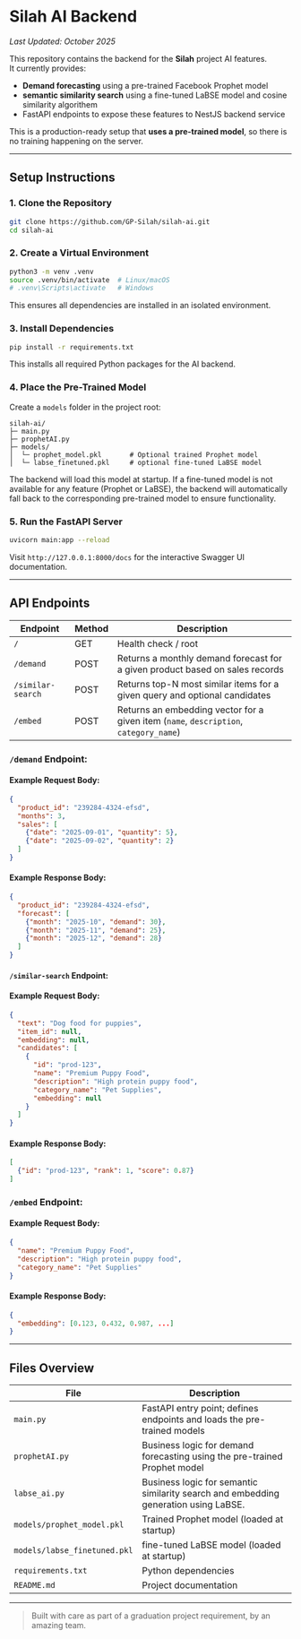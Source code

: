# Silah AI Backend

_Last Updated: October 2025_

This repository contains the backend for the **Silah** project AI features.  
It currently provides:

- **Demand forecasting** using a pre-trained Facebook Prophet model
- **semantic similarity search** using a fine-tuned LaBSE model and cosine similarity algorithem
- FastAPI endpoints to expose these features to NestJS backend service

This is a production-ready setup that **uses a pre-trained model**, so there is no training happening on the server.

---

## Setup Instructions

### 1. Clone the Repository

```bash
git clone https://github.com/GP-Silah/silah-ai.git
cd silah-ai
```

### 2. Create a Virtual Environment

```bash
python3 -m venv .venv
source .venv/bin/activate  # Linux/macOS
# .venv\Scripts\activate   # Windows
```
This ensures all dependencies are installed in an isolated environment.

### 3. Install Dependencies

```bash
pip install -r requirements.txt
```

This installs all required Python packages for the AI backend.

### 4. Place the Pre-Trained Model

Create a `models` folder in the project root:

```arduino
silah-ai/
├─ main.py
├─ prophetAI.py
├─ models/
│  └─ prophet_model.pkl       # Optional trained Prophet model
│  └─ labse_finetuned.pkl     # optional fine-tuned LaBSE model
```

The backend will load this model at startup. If a fine-tuned model is not available for any feature (Prophet or LaBSE), the backend will automatically fall back to the corresponding pre-trained model to ensure functionality.

### 5. Run the FastAPI Server

```bash
uvicorn main:app --reload
```

Visit `http://127.0.0.1:8000/docs` for the interactive Swagger UI documentation.

---
## API Endpoints

| Endpoint           | Method | Description                                                              |
|-------------------|--------|---------------------------------------------------------------------------|
| `/`               | GET    | Health check / root                                                         |
| `/demand`         | POST   | Returns a monthly demand forecast for a given product based on sales records |
| `/similar-search`      | POST   | Returns top-N most similar items for a given query and optional candidates |
| `/embed`               | POST   | Returns an embedding vector for a given item (`name`, `description`, `category_name`) |

### `/demand` Endpoint:

#### Example Request Body:

```json
{
  "product_id": "239284-4324-efsd",
  "months": 3,
  "sales": [
    {"date": "2025-09-01", "quantity": 5},
    {"date": "2025-09-02", "quantity": 2}
  ]
}
```
#### Example Response Body:

```json
{
  "product_id": "239284-4324-efsd",
  "forecast": [
    {"month": "2025-10", "demand": 30},
    {"month": "2025-11", "demand": 25},
    {"month": "2025-12", "demand": 28}
  ]
}
```

#### `/similar-search` Endpoint:

#### Example Request Body:

```json
{
  "text": "Dog food for puppies",
  "item_id": null,
  "embedding": null,
  "candidates": [
    {
      "id": "prod-123",
      "name": "Premium Puppy Food",
      "description": "High protein puppy food",
      "category_name": "Pet Supplies",
      "embedding": null
    }
  ]
}
```

#### Example Response Body:

```json
[
  {"id": "prod-123", "rank": 1, "score": 0.87}
]
```

### `/embed` Endpoint:

#### Example Request Body:

```json
{
  "name": "Premium Puppy Food",
  "description": "High protein puppy food",
  "category_name": "Pet Supplies"
}
```

#### Example Response Body:

```json
{
  "embedding": [0.123, 0.432, 0.987, ...]
}
```

---

## Files Overview

| File                         | Description                                                                         |
|------------------------------|-------------------------------------------------------------------------------------|
| `main.py`                    | FastAPI entry point; defines endpoints and loads the pre-trained models             |
| `prophetAI.py`               | Business logic for demand forecasting using the pre-trained Prophet model           |
| `labse_ai.py`                | Business logic for semantic similarity search and embedding generation using LaBSE. |
| `models/prophet_model.pkl`   | Trained Prophet model (loaded at startup)                                           |
| `models/labse_finetuned.pkl` | fine-tuned LaBSE model (loaded at startup)                                          |
| `requirements.txt`           | Python dependencies                                                                 |
| `README.md`                  | Project documentation                                                               |

---

> Built with care as part of a graduation project requirement, by an amazing team.
